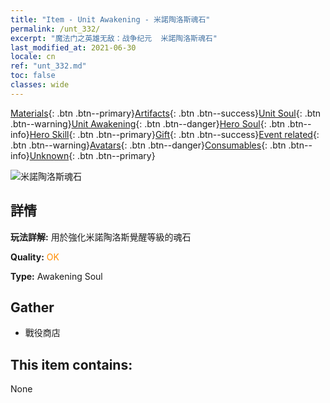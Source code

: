 ```yaml
---
title: "Item - Unit Awakening - 米諾陶洛斯魂石"
permalink: /unt_332/
excerpt: "魔法门之英雄无敌：战争纪元  米諾陶洛斯魂石"
last_modified_at: 2021-06-30
locale: cn
ref: "unt_332.md"
toc: false
classes: wide
---
```

 [Materials](/ItemsCN/){: .btn .btn--primary}[Artifacts](/ItemsCN/Artifacts/){: .btn .btn--success}[Unit Soul](/ItemsCN/UnitSoul/){: .btn .btn--warning}[Unit Awakening](/ItemsCN/UnitAwakening/){: .btn .btn--danger}[Hero Soul](/ItemsCN/HeroSoul/){: .btn .btn--info}[Hero Skill](/ItemsCN/HeroSkill/){: .btn .btn--primary}[Gift](/ItemsCN/Gift/){: .btn .btn--success}[Event related](/ItemsCN/Events/){: .btn .btn--warning}[Avatars](/ItemsCN/Avatars/){: .btn .btn--danger}[Consumables](/ItemsCN/Consumables/){: .btn .btn--info}[Unknown](/ItemsCN/Unknown/){: .btn .btn--primary}

 ![米諾陶洛斯魂石](/images/u/tia_niutouguai.jpg)

## 詳情
 **玩法詳解:** 用於強化米諾陶洛斯覺醒等級的魂石

 **Quality:** <span style="color: #FF8C00">OK</span>

 **Type:** Awakening Soul

## Gather

*    戰役商店 

## This item contains:

  None

